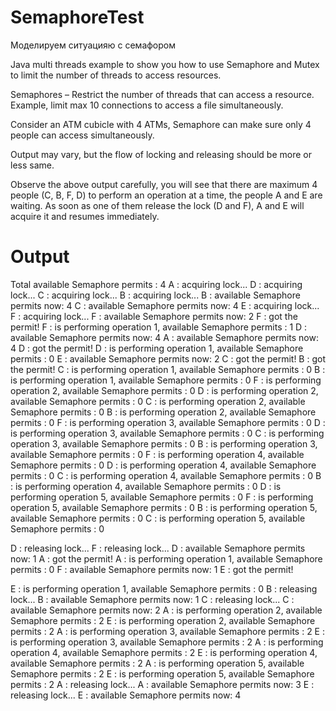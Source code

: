# SemaphoreTest
Моделируем ситуацияю с семафором

Java multi threads example to show you how to use Semaphore and Mutex to limit the number of threads to access resources.

Semaphores – Restrict the number of threads that can access a resource. Example, limit max 10 connections to access a file simultaneously.

Consider an ATM cubicle with 4 ATMs, Semaphore can make sure only 4 people can access simultaneously.

Output may vary, but the flow of locking and releasing should be more or less same.

Observe the above output carefully, you will see that there are maximum 4 people (C, B, F, D) to perform an operation at a time, the people A and E are waiting. As soon as one of them release the lock (D and F), A and E will acquire it and resumes immediately.



# Output
Total available Semaphore permits : 4
A : acquiring lock...
D : acquiring lock...
C : acquiring lock...
B : acquiring lock...
B : available Semaphore permits now: 4
C : available Semaphore permits now: 4
E : acquiring lock...
F : acquiring lock...
F : available Semaphore permits now: 2
F : got the permit!
F : is performing operation 1, available Semaphore permits : 1
D : available Semaphore permits now: 4
A : available Semaphore permits now: 4
D : got the permit!
D : is performing operation 1, available Semaphore permits : 0
E : available Semaphore permits now: 2
C : got the permit!
B : got the permit!
C : is performing operation 1, available Semaphore permits : 0
B : is performing operation 1, available Semaphore permits : 0
F : is performing operation 2, available Semaphore permits : 0
D : is performing operation 2, available Semaphore permits : 0
C : is performing operation 2, available Semaphore permits : 0
B : is performing operation 2, available Semaphore permits : 0
F : is performing operation 3, available Semaphore permits : 0
D : is performing operation 3, available Semaphore permits : 0
C : is performing operation 3, available Semaphore permits : 0
B : is performing operation 3, available Semaphore permits : 0
F : is performing operation 4, available Semaphore permits : 0
D : is performing operation 4, available Semaphore permits : 0
C : is performing operation 4, available Semaphore permits : 0
B : is performing operation 4, available Semaphore permits : 0
D : is performing operation 5, available Semaphore permits : 0
F : is performing operation 5, available Semaphore permits : 0
B : is performing operation 5, available Semaphore permits : 0
C : is performing operation 5, available Semaphore permits : 0


D : releasing lock...
F : releasing lock...
D : available Semaphore permits now: 1
A : got the permit!
A : is performing operation 1, available Semaphore permits : 0
F : available Semaphore permits now: 1
E : got the permit!


E : is performing operation 1, available Semaphore permits : 0
B : releasing lock...
B : available Semaphore permits now: 1
C : releasing lock...
C : available Semaphore permits now: 2
A : is performing operation 2, available Semaphore permits : 2
E : is performing operation 2, available Semaphore permits : 2
A : is performing operation 3, available Semaphore permits : 2
E : is performing operation 3, available Semaphore permits : 2
A : is performing operation 4, available Semaphore permits : 2
E : is performing operation 4, available Semaphore permits : 2
A : is performing operation 5, available Semaphore permits : 2
E : is performing operation 5, available Semaphore permits : 2
A : releasing lock...
A : available Semaphore permits now: 3
E : releasing lock...
E : available Semaphore permits now: 4


